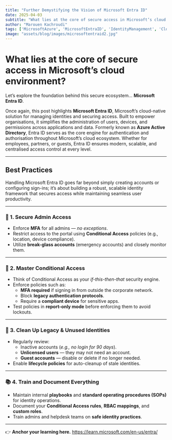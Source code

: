 ```yaml
---
title: "Further Demystifying the Vision of Microsoft Entra ID"
date: 2025-04-03
subtitle: "What lies at the core of secure access in Microsoft’s cloud environment?"
author: "Marouen Kachroudi"
tags: ['MicrosoftAzure', 'MicrosoftEntraID', 'IdentityManagement', 'CloudSecurity', 'IAM', 'AzureAD', 'Cloud', 'SysAdmin']
image: "assets/blog/images/microsoftentraid2.jpg"
---
```


# What lies at the core of secure access in Microsoft’s cloud environment?

Let’s explore the foundation behind this secure ecosystem… **Microsoft Entra ID**.

Once again, this post highlights **Microsoft Entra ID**, Microsoft’s cloud-native solution for managing identities and securing access. Built to empower organisations, it simplifies the administration of users, devices, and permissions across applications and data. Formerly known as **Azure Active Directory**, Entra ID serves as the core engine for authentication and authorisation throughout Microsoft’s cloud ecosystem. Whether for employees, partners, or guests, Entra ID ensures modern, scalable, and centralised access control at every level.

---

## Best Practices

Handling Microsoft Entra ID goes far beyond simply creating accounts or configuring sign-ins; it’s about building a robust, scalable identity framework that secures access while maintaining seamless user productivity.

---

### 🛑 1. Secure Admin Access
- Enforce **MFA** for all admins — *no exceptions*.
- Restrict access to the portal using **Conditional Access** policies (e.g., location, device compliance).
- Utilize **break-glass accounts** (emergency accounts) and closely monitor them.

---

### 🔐 2. Master Conditional Access
- Think of Conditional Access as your *if-this-then-that* security engine.
- Enforce policies such as:
  - **MFA required** if signing in from outside the corporate network.
  - Block **legacy authentication protocols**.
  - Require a **compliant device** for sensitive apps.
- Test policies in **report-only mode** before enforcing them to avoid lockouts.

---

### 🧽 3. Clean Up Legacy & Unused Identities
- Regularly review:
  - Inactive accounts (*e.g., no login for 90 days*).
  - **Unlicensed users** — they may not need an account.
  - **Guest accounts** — disable or delete if no longer needed.
- Enable **lifecycle policies** for auto-cleanup of stale identities.

---

### 📚 4. Train and Document Everything
- Maintain internal **playbooks** and **standard operating procedures (SOPs)** for identity operations.
- Document your **Conditional Access rules**, **RBAC mappings**, and **custom roles**.
- Train admins and helpdesk teams on **safe identity practices**.

---

👉 **Anchor your learning here.**
https://learn.microsoft.com/en-us/entra/